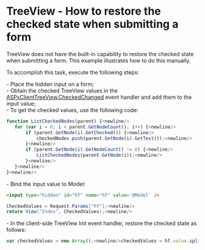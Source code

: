 # TreeView - How to restore the checked state when submitting a form


<p>TreeView does not have the built-in capability to restore the checked state when submitting a form. This example illustrates how to do this manually.</p><p>To accomplish this task, execute the following steps:</p><p>- Place the hidden input on a form;<br />
- Obtain the checked TreeView values in the <a href="http://documentation.devexpress.com/#AspNet/DevExpressWebASPxTreeViewScriptsASPxClientTreeView_CheckedChangedtopic"><u>ASPxClientTreeView.CheckedChanged</u></a> event handler and add them to the input value;<br />
- To get the checked values, use the following code:</p>

```js
function ListCheckedNodes(parent) {<newline/>
   for (var i = 0; i < parent.GetNodeCount(); i++) {<newline/>
       if (parent.GetNode(i).GetChecked()) {<newline/>
           checkedNodes.push(parent.GetNode(i).GetText());<newline/>
       }<newline/>
       if (parent.GetNode(i).GetNodeCount() != 0) {<newline/>
           ListCheckedNodes(parent.GetNode(i));<newline/>
       }<newline/>
   }<newline/>
}<newline/>

```

<p>- Bind the input value to Model:</p>

```aspx
<input type="hidden" id="hf" name="hf" value='@Model' />
```

<p> </p>

```cs
CheckedValues = Request.Params["hf"];<newline/>
return View("Index", CheckedValues);<newline/>

```

<p>- In the client-side TreeView Init event handler, restore the checked state as follows:</p>

```js
var checkedValues = new Array();<newline/>checkedValues = hf.value.split(";");<newline/>for (x in checkedValues) {<newline/>    var node = s.GetNodeByText(checkedValues[x]);<newline/>    node.SetChecked(true);<newline/>}<newline/>
```

<p> </p>

<br/>



